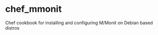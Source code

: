chef_mmonit
===========

Chef cookbook for installing and configuring M/Monit on Debian based distros
